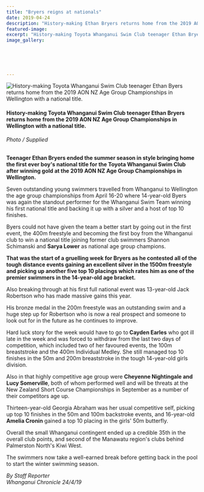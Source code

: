 ```yaml
---
title: "Bryers reigns at nationals"
date: 2019-04-24
description: "History-making Ethan Bryers returns home from the 2019 AON NZ Age Group Champs in Wellington with a national title..."
featured-image: 
excerpt: "History-making Toyota Whanganui Swim Club teenager Ethan Bryers returns home from the 2019 AON NZ Age Group Championships in Wellington with a national title."
image_gallery:
    
    
    
    
    
---
```


<p><img src="https://www.nzherald.co.nz/resizer/o5LaGh00eaXXZ6KhQ3AGljnK1fU=/620x349/smart/filters:quality(70)/arc-anglerfish-syd-prod-nzme.s3.amazonaws.com/public/SF4GOIR4HBAXBF4EA53KCQQ6MA.jpg" alt="History-making Toyota Whanganui Swim Club teenager Ethan Byers returns home from the 2019 AON NZ Age Group Championships in Wellington with a national title." /></p>
<h4><span>History-making Toyota Whanganui Swim Club teenager Ethan Bryers returns home from the 2019 AON NZ Age Group Championships in Wellington with a national title.</span><br /><em></em></h4>
<p><em>Photo / Supplied</em></p>
<p class="element element-paragraph"><strong><br />Teenager Ethan Bryers ended the summer season in style bringing home the first ever boy's national title for the Toyota Whanganui Swim Club after winning gold at the 2019 AON NZ Age Group Championships in Wellington.</strong></p>
<p class="element element-paragraph">Seven outstanding young swimmers travelled from Whanganui to Wellington the age group championships from April 16-20 where 14-year-old Byers was again the standout performer for the Whanganui Swim Team winning his first national title and backing it up with a silver and a host of top 10 finishes.</p>
<p class="element element-paragraph">Byers could not have given the team a better start by going out in the first event, the 400m freestyle and becoming the first boy from the Whanganui club to win a national title joining former club swimmers Shannon Schimanski and <strong>Sarya Lower</strong> as national age group champions.</p>
<p class="element element-paragraph"><strong>That was the start of a gruelling week for Bryers as he contested all of the tough distance events gaining an excellent silver in the 1500m freestyle and picking up another five top 10 placings which rates him as one of the premier swimmers in the 14-year-old age bracket.</strong></p>
<p class="element element-paragraph">Also breaking through at his first full national event was 13-year-old Jack Robertson who has made massive gains this year.</p>
<p class="element element-paragraph">His bronze medal in the 200m freestyle was an outstanding swim and a huge step up for Robertson who is now a real prospect and someone to look out for in the future as he continues to improve.</p>
<p class="element element-paragraph">Hard luck story for the week would have to go to<strong> Cayden Earles</strong> who got ill late in the week and was forced to withdraw from the last two days of competition, which included two of her favoured events, the 100m breaststroke and the 400m Individual Medley. She still managed top 10 finishes in the 50m and 200m breaststroke in the tough 14-year-old girls division.</p>
<p class="element element-paragraph">Also in that highly competitive age group were <strong>Cheyenne Nightingale and Lucy Somerville</strong>, both of whom performed well and will be threats at the New Zealand Short Course Championships in September as a number of their competitors age up.</p>
<p class="element element-paragraph">Thirteen-year-old Georgia Abraham was her usual competitive self, picking up top 10 finishes in the 50m and 100m backstroke events, and 16-year-old <strong>Amelia Cronin</strong> gained a top 10 placing in the girls' 50m butterfly.</p>
<p class="element element-paragraph">Overall the small Whanganui contingent ended up a credible 35th in the overall club points, and second of the Manawatu region's clubs behind Palmerston North's Kiwi West.</p>
<p>The swimmers now take a well-earned break before getting back in the pool to start the winter swimming season.</p>
<p><em>By Staff Reporter<br />Whanganui Chronicle 24/4/19</em></p>

